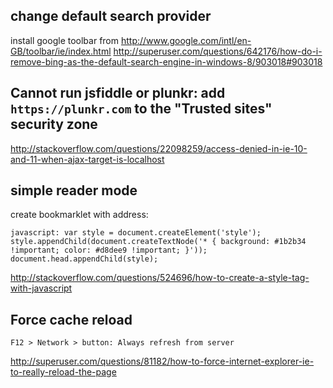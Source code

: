 ## change default search provider

install google toolbar from http://www.google.com/intl/en-GB/toolbar/ie/index.html http://superuser.com/questions/642176/how-do-i-remove-bing-as-the-default-search-engine-in-windows-8/903018#903018

## Cannot run jsfiddle or plunkr: add `https://plunkr.com` to the "Trusted sites" security zone

http://stackoverflow.com/questions/22098259/access-denied-in-ie-10-and-11-when-ajax-target-is-localhost

## simple reader mode

create bookmarklet with address:

`javascript: var style = document.createElement('style'); style.appendChild(document.createTextNode('* { background: #1b2b34 !important; color: #d8dee9 !important; }')); document.head.appendChild(style);`

http://stackoverflow.com/questions/524696/how-to-create-a-style-tag-with-javascript

## Force cache reload

`F12 > Network > button: Always refresh from server`

http://superuser.com/questions/81182/how-to-force-internet-explorer-ie-to-really-reload-the-page
